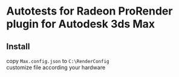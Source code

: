 # Autotests for Radeon ProRender plugin for Autodesk 3ds Max

## Install
copy `Max.config.json` to `C:\RenderConfig`  
customize file according your hardware  
